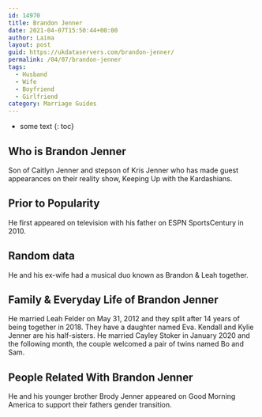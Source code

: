 ```yaml
---
id: 14970
title: Brandon Jenner
date: 2021-04-07T15:50:44+00:00
author: Laima
layout: post
guid: https://ukdataservers.com/brandon-jenner/
permalink: /04/07/brandon-jenner
tags:
  - Husband
  - Wife
  - Boyfriend
  - Girlfriend
category: Marriage Guides
---
```


* some text
{: toc}


## Who is Brandon Jenner
                  
                  
                  
Son of Caitlyn Jenner and stepson of Kris Jenner who has made guest appearances on their reality show, Keeping Up with the Kardashians.
                  
              
            
              
            
                
                
                
## Prior to Popularity
                  
                  
                  
He first appeared on television with his father on ESPN SportsCentury in 2010.
                  
              
            
              
            
                
                
                
## Random data
                  
                  
                  
He and his ex-wife had a musical duo known as Brandon & Leah together.
                  
              
            
              
            
                
                
                
## Family & Everyday Life of Brandon Jenner
                  
                  
                  
He married Leah Felder on May 31, 2012 and they split after 14 years of being together in 2018. They have a daughter named Eva. Kendall and Kylie Jenner are his half-sisters. He married Cayley Stoker in January 2020 and the following month, the couple welcomed a pair of twins named Bo and Sam. 
                  
              
            
              
            
                
                
                
## People Related With Brandon Jenner
                  
                  
                  
He and his younger brother Brody Jenner appeared on Good Morning America to support their fathers gender transition.
                  
              
            
              
            
                
              
            
              
              
            
            
              
            
          
          
          